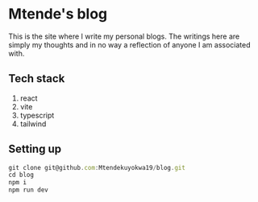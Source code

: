# Mtende's blog

This is the site where I write my personal blogs. The writings here are simply my thoughts and in no way a reflection of anyone I am associated with.
## Tech stack
1. react
2. vite
3. typescript 
4. tailwind 

## Setting up
```js 
git clone git@github.com:Mtendekuyokwa19/blog.git
cd blog 
npm i 
npm run dev
```

